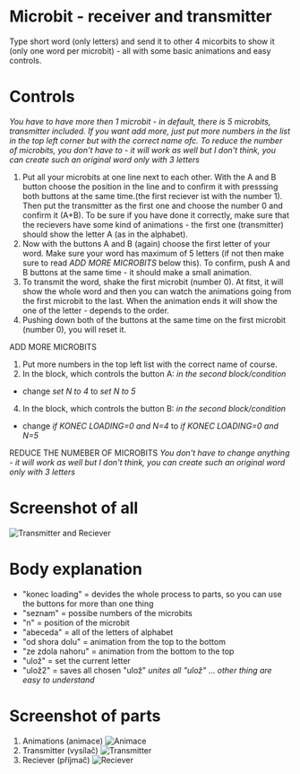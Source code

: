 # Microbit - receiver and transmitter
Type short word (only letters) and send it to other 4 micorbits to show it (only one word per microbit) - all with some basic animations and easy controls. 

# Controls
*You have to have more then 1 microbit - in default, there is 5 microbits, transmitter included. If you want add more, just put more numbers in the list in the top left corner but with the correct name ofc. To reduce the number of microbits, you don't have to - it will work as well but I don't think, you can create such an original word only with 3 letters*
1. Put all your microbits at one line next to each other. With the A and B button choose the position in the line and to confirm it with presssing both buttons at the same time.(the first reciever ist with the number 1). Then put the transmitter as the first one and choose the number 0 and confirm it (A+B). To be sure if you have done it correctly, make sure that the recievers have some kind of animations - the first one (transmitter) should show the letter A (as in the alphabet).
2. Now with the buttons A and B (again) choose the first letter of your word. Make sure your word has maximum of 5 letters (if not then make sure to read *ADD MORE MICROBITS* below this). To confirm, push A and B buttons at the same time - it should make a small animation.
3. To transmit the word, shake the first microbit (number 0). At fitst, it will show the whole word and then you can watch the animations going from the first microbit to the last. When the animation ends it will show the one of the letter - depends to the order.
4. Pushing down both of the buttons at the same time on the first microbit (number 0), you will reset it.


ADD MORE MICROBITS
1. Put more numbers in the top left list with the correct name of course.
2. In the block, which controls the button A: *in the second block/condition*
- change *set N to 4* to *set N to 5*
4. In the block, which controls the button B: *in the second block/condition*
- change *if KONEC LOADING=0 and N=4* to *if KONEC LOADING=0 and N=5*

REDUCE THE NUMEBER OF MICROBITS
*You don't have to change anything - it will work as well but I don't think, you can create such an original word only with 3 letters*

# Screenshot of all
![Transmitter and Reciever](https://user-images.githubusercontent.com/91016931/134230465-1edfbc18-ac79-4200-abe5-e9f22e0dd236.png)

# Body explanation
- "konec loading" = devides the whole process to parts, so you can use the buttons for more than one thing
- "seznam" = possibe numbers of the microbits
- "n" = position of the microbit
- "abeceda" = all of the letters of alphabet
- "od shora dolu" = animation from the top to the bottom
- "ze zdola nahoru" = animation from the bottom to the top
- "ulož" = set the current letter
- "ulož2" = saves all chosen "ulož" *unites all "ulož"*
...
*other thing are easy to understand*

# Screenshot of parts
1. Animations (animace)
![Animace](https://user-images.githubusercontent.com/91016931/134230492-fa6a783b-3fcc-46ce-852a-111de7935c9e.png)
2. Transmitter (vysílač)
![Transmitter](https://user-images.githubusercontent.com/91016931/134230510-1cebcbb2-2120-4dbd-93a8-85fe3d1d7f59.png)
3. Reciever (příjmač)
![Reciever](https://user-images.githubusercontent.com/91016931/134230526-4ace3512-925c-4f89-b643-b730811b2ced.png)
